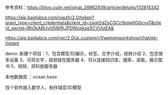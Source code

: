 
参考资料：https://blog.csdn.net/sinat_28962939/article/details/132815342

https://aip.baidubce.com/oauth/2.0/token?grant_type=client_credentials&client_id=zaqIi2dZaCGCc1bdw0GGcysT&client_secret=Bh0kABUyhSj9ifKJPDWzpkzeSCVUizEA&




https://aip.baidubce.com/rpc/2.0/ai_custom/v1/wenxinworkshop/chat/eb-instant 

demo: 新建个项目：1、包含模型3D展示，标签，文字介绍，视频介绍
                 2、包含很多设备
                 3、可将文字，视频放在服务器
                 4、可以连接知识库，搜索，读取，展示图书
                 5、视频、资料放服务器

本地数据库 ：ocean base

找个软件接入数字人，制作瑞亚3D模型